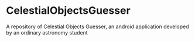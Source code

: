 # CelestialObjectsGuesser
A repository of Celestial Objects Guesser, an android application developed by an ordinary astronomy student
